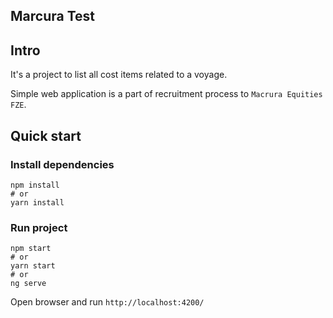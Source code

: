 ## Marcura Test

## Intro

It's a project to list all cost items related to a voyage. 

Simple web application is a part of recruitment process to `Macrura Equities FZE`.


## Quick start

### Install dependencies
```shell
npm install
# or
yarn install
```

### Run project
```shell 
npm start
# or
yarn start
# or
ng serve
```

Open browser and run `http://localhost:4200/`